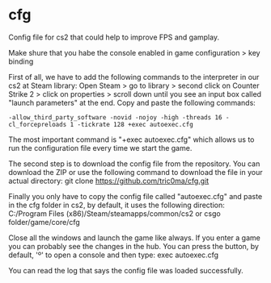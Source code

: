# cfg
Config file for cs2 that could help to improve FPS and gamplay.

Make shure that you habe the console enabled in game configuration > key binding

First of all, we have to add the following commands to the interpreter in our cs2 at Steam library:
  Open Steam > go to library > second click on Counter Strike 2 > click on properties > scroll down until you see an input box called "launch parameters" at the end.
  Copy and paste the following commands:

    -allow_third_party_software -novid -nojoy -high -threads 16 -cl_forcepreloads 1 -tickrate 128 +exec autoexec.cfg

  The most important command is "+exec autoexec.cfg" which allows us to run the configuration file every time we start the game.

The second step is to download the config file from the repository. You can download the ZIP or use the following command to download the file in your actual directory:
  git clone https://github.com/tric0ma/cfg.git

Finally you only have to copy the config file called "autoexec.cfg" and paste in the cfg folder in cs2, by default, it uses the following direction:
  C:/Program Files (x86)/Steam/steamapps/common/cs2 or csgo folder/game/core/cfg 

Close all the windows and launch the game like always. If you enter a game you can probably see the changes in the hub. You can press the button, by default, 'º' to open a console and then type:
  exec autoexec.cfg

  You can read the log that says the config file was loaded successfully.
  
